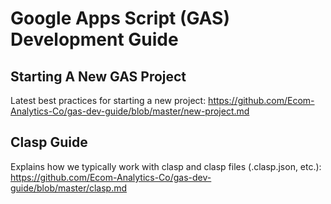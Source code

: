 # Google Apps Script (GAS) Development Guide

## Starting A New GAS Project
Latest best practices for starting a new project: https://github.com/Ecom-Analytics-Co/gas-dev-guide/blob/master/new-project.md

## Clasp Guide
Explains how we typically work with clasp and clasp files (.clasp.json, etc.): https://github.com/Ecom-Analytics-Co/gas-dev-guide/blob/master/clasp.md
